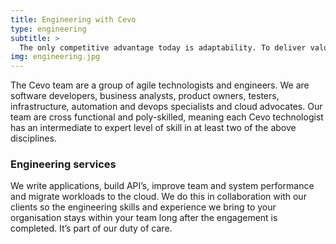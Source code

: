 ```yaml
---
title: Engineering with Cevo
type: engineering
subtitle: >
  The only competitive advantage today is adaptability. To deliver valuable new concepts and solutions faster than your competitors, organisations need the ability to rapidly deploy code to production, and then iterate based on customer feedback.
img: engineering.jpg
---
```



The Cevo team are a group of agile technologists and engineers. We are software developers, business analysts, product owners, testers, infrastructure, automation and devops specialists and cloud advocates. Our team are cross functional and poly-skilled, meaning each Cevo technologist has an intermediate to expert level of skill in at least two of the above disciplines.

### Engineering services

We write applications, build API’s, improve team and system performance and migrate workloads to the cloud. We do this in collaboration with our clients so the engineering skills and experience we bring to your organisation stays within your team long after the engagement is completed. It’s part of our duty of care.
